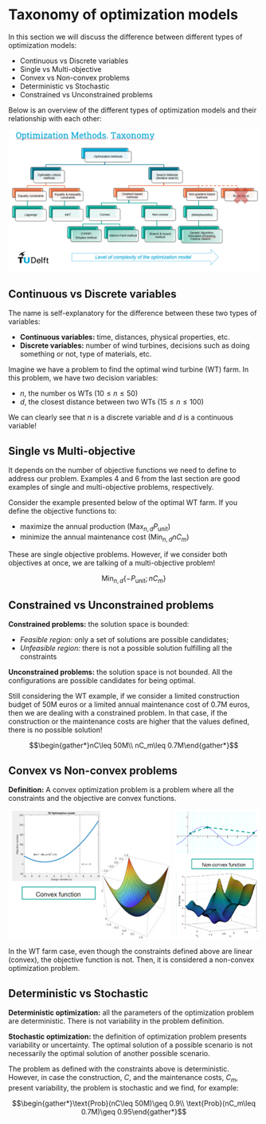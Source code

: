 # Taxonomy of optimization models

In this section we will discuss the difference between different types of optimization models:

* Continuous vs Discrete variables
* Single vs Multi-objective
* Convex vs Non-convex problems
* Deterministic vs Stochastic
* Constrained vs Unconstrained problems

Below is an overview of the different types of optimization models and their relationship with each other:

![taxonomy](./figs/taxonomy.png "taxonomy")

## Continuous vs Discrete variables

The name is self-explanatory for the difference between these two types of variables:

* **Continuous variables:** time, distances, physical properties, etc.
* **Discrete variables:** number of wind turbines, decisions such as doing something or not, type of materials, etc.

Imagine we have a problem to find the optimal wind turbine (WT) farm. In this problem, we have two decision variables:

* $n$, the number os WTs ($10\leq n\leq 50$)
* $d$, the closest distance between two WTs ($15\leq n\leq 100$)

We can clearly see that $n$ is a discrete variable and $d$ is a continuous variable!

## Single vs Multi-objective

It depends on the number of objective functions we need to define to address our problem. Examples 4 and 6 from the last section are good examples of single and multi-objective problems, respectively.

Consider the example presented below of the optimal WT farm. If you define the objective functions to:

* maximize the annual production ($\text{Max}_{n,d} P_{\text{unit}}$)
* minimize the annual maintenance cost ($\text{Min}_{n,d}nC_m$)

These are single objective problems. However, if we consider both objectives at once, we are talking of a multi-objective problem!

$$\text{Min}_{n,d} \{-P_{\text{unit}}; nC_m\}$$

## Constrained vs Unconstrained problems

**Constrained problems:** the solution space is bounded:

* *Feasible region:* only a set of solutions are possible candidates;
* *Unfeasible region:* there is not a possible solution fulfilling all the constraints

**Unconstrained problems:** the solution space is not bounded. All the configurations are possible candidates for being optimal.

Still considering the WT example, if we consider a limited construction budget of 50M euros or a limited annual maintenance cost of 0.7M euros, then we are dealing with a constrained problem. In that case, if the construction or the maintenance costs are higher that the values defined, there is no possible solution!

$$\begin{gather*}nC\leq 50M\\ nC_m\leq 0.7M\end{gather*}$$

## Convex vs Non-convex problems

**Definition:** A convex optimization problem is a problem where all the constraints and the objective are convex functions.


<div style="display: flex; justify-content: space-between;">
  <img src="./figs/convex.png" style="width: 65%;">
  <img src="./figs/non-convex.png" style="width: 34%;">
</div>

In the WT farm case, even though the constraints defined above are linear (convex), the objective function is not. Then, it is considered a non-convex optimization problem.

## Deterministic vs Stochastic

**Deterministic optimization:** all the parameters of the optimization problem are deterministic. There is not variability in the problem definition.

**Stochastic optimization:** the definition of optimization problem presents variability or uncertainty. The optimal solution of a possible scenario is not necessarily the optimal solution of another possible scenario.

The problem as defined with the constraints above is deterministic. However, in case the construction, $C$, and the maintenance costs, $C_m$, present variability, the problem is stochastic and we find, for example:

$$\begin{gather*}\text{Prob}(nC\leq 50M)\geq 0.9\\ \text{Prob}(nC_m\leq 0.7M)\geq 0.95\end{gather*}$$